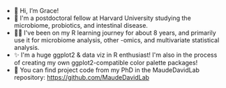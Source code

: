 - 👋 Hi, I’m Grace!
- 👀 I'm a postdoctoral fellow at Harvard University studying the microbiome, probiotics, and intestinal disease.
- 👩‍💻 I've been on my R learning journey for about 8 years, and primarily use it for microbiome analysis, other -omics, and multivariate statistical analysis.
- ✨ I'm a huge ggplot2 & data viz in R enthusiast! I'm also in the process of creating my own ggplot2-compatible color palette packages! 
- 🌱 You can find project code from my PhD in the MaudeDavidLab repository: https://github.com/MaudeDavidLab

<!---
gdeitzler/gdeitzler is a ✨ special ✨ repository because its `README.md` (this file) appears on your GitHub profile.
You can click the Preview link to take a look at your changes.
--->
